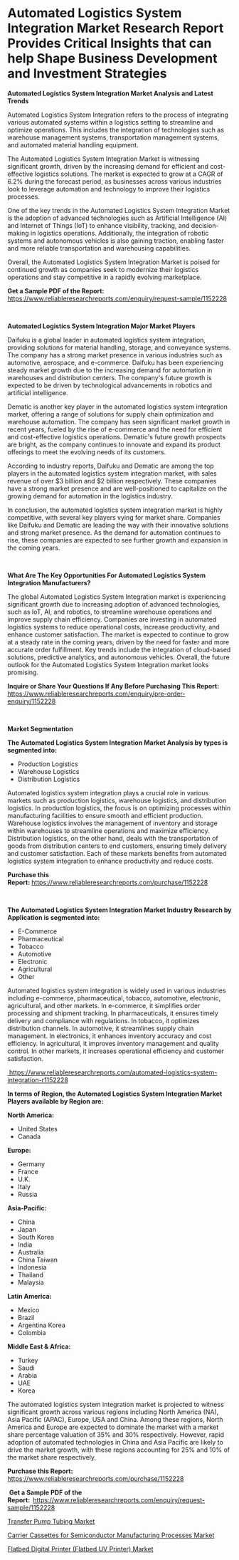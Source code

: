 <p><h1>Automated Logistics System Integration Market Research Report Provides Critical Insights that can help Shape Business Development and Investment Strategies</h1></p><p><strong>Automated Logistics System Integration Market Analysis and Latest Trends</strong></p>
<p><p>Automated Logistics System Integration refers to the process of integrating various automated systems within a logistics setting to streamline and optimize operations. This includes the integration of technologies such as warehouse management systems, transportation management systems, and automated material handling equipment.</p><p>The Automated Logistics System Integration Market is witnessing significant growth, driven by the increasing demand for efficient and cost-effective logistics solutions. The market is expected to grow at a CAGR of 6.2% during the forecast period, as businesses across various industries look to leverage automation and technology to improve their logistics processes.</p><p>One of the key trends in the Automated Logistics System Integration Market is the adoption of advanced technologies such as Artificial Intelligence (AI) and Internet of Things (IoT) to enhance visibility, tracking, and decision-making in logistics operations. Additionally, the integration of robotic systems and autonomous vehicles is also gaining traction, enabling faster and more reliable transportation and warehousing capabilities.</p><p>Overall, the Automated Logistics System Integration Market is poised for continued growth as companies seek to modernize their logistics operations and stay competitive in a rapidly evolving marketplace.</p></p>
<p><strong>Get a Sample PDF of the Report:&nbsp;</strong> <a href="https://www.reliableresearchreports.com/enquiry/request-sample/1152228">https://www.reliableresearchreports.com/enquiry/request-sample/1152228</a></p>
<p>&nbsp;</p>
<p><strong>Automated Logistics System Integration Major Market Players</strong></p>
<p><p>Daifuku is a global leader in automated logistics system integration, providing solutions for material handling, storage, and conveyance systems. The company has a strong market presence in various industries such as automotive, aerospace, and e-commerce. Daifuku has been experiencing steady market growth due to the increasing demand for automation in warehouses and distribution centers. The company's future growth is expected to be driven by technological advancements in robotics and artificial intelligence.</p><p>Dematic is another key player in the automated logistics system integration market, offering a range of solutions for supply chain optimization and warehouse automation. The company has seen significant market growth in recent years, fueled by the rise of e-commerce and the need for efficient and cost-effective logistics operations. Dematic's future growth prospects are bright, as the company continues to innovate and expand its product offerings to meet the evolving needs of its customers.</p><p>According to industry reports, Daifuku and Dematic are among the top players in the automated logistics system integration market, with sales revenue of over $3 billion and $2 billion respectively. These companies have a strong market presence and are well-positioned to capitalize on the growing demand for automation in the logistics industry.</p><p>In conclusion, the automated logistics system integration market is highly competitive, with several key players vying for market share. Companies like Daifuku and Dematic are leading the way with their innovative solutions and strong market presence. As the demand for automation continues to rise, these companies are expected to see further growth and expansion in the coming years.</p></p>
<p>&nbsp;</p>
<p><strong>What Are The Key Opportunities For Automated Logistics System Integration Manufacturers?</strong></p>
<p><p>The global Automated Logistics System Integration market is experiencing significant growth due to increasing adoption of advanced technologies, such as IoT, AI, and robotics, to streamline warehouse operations and improve supply chain efficiency. Companies are investing in automated logistics systems to reduce operational costs, increase productivity, and enhance customer satisfaction. The market is expected to continue to grow at a steady rate in the coming years, driven by the need for faster and more accurate order fulfillment. Key trends include the integration of cloud-based solutions, predictive analytics, and autonomous vehicles. Overall, the future outlook for the Automated Logistics System Integration market looks promising.</p></p>
<p><strong>Inquire or Share Your Questions If Any Before Purchasing This Report:</strong> <a href="https://www.reliableresearchreports.com/enquiry/pre-order-enquiry/1152228">https://www.reliableresearchreports.com/enquiry/pre-order-enquiry/1152228</a></p>
<p>&nbsp;</p>
<p><strong>Market Segmentation</strong></p>
<p><strong>The Automated Logistics System Integration Market Analysis by types is segmented into:</strong></p>
<p><ul><li>Production Logistics</li><li>Warehouse Logistics</li><li>Distribution Logistics</li></ul></p>
<p><p>Automated logistics system integration plays a crucial role in various markets such as production logistics, warehouse logistics, and distribution logistics. In production logistics, the focus is on optimizing processes within manufacturing facilities to ensure smooth and efficient production. Warehouse logistics involves the management of inventory and storage within warehouses to streamline operations and maximize efficiency. Distribution logistics, on the other hand, deals with the transportation of goods from distribution centers to end customers, ensuring timely delivery and customer satisfaction. Each of these markets benefits from automated logistics system integration to enhance productivity and reduce costs.</p></p>
<p><strong>Purchase this Report:&nbsp;</strong><a href="https://www.reliableresearchreports.com/purchase/1152228">https://www.reliableresearchreports.com/purchase/1152228</a></p>
<p>&nbsp;</p>
<p><strong>The Automated Logistics System Integration Market Industry Research by Application is segmented into:</strong></p>
<p><ul><li>E-Commerce</li><li>Pharmaceutical</li><li>Tobacco</li><li>Automotive</li><li>Electronic</li><li>Agricultural</li><li>Other</li></ul></p>
<p><p>Automated logistics system integration is widely used in various industries including e-commerce, pharmaceutical, tobacco, automotive, electronic, agricultural, and other markets. In e-commerce, it simplifies order processing and shipment tracking. In pharmaceuticals, it ensures timely delivery and compliance with regulations. In tobacco, it optimizes distribution channels. In automotive, it streamlines supply chain management. In electronics, it enhances inventory accuracy and cost efficiency. In agricultural, it improves inventory management and quality control. In other markets, it increases operational efficiency and customer satisfaction.</p></p>
<p><a href="https://www.reliableresearchreports.com/automated-logistics-system-integration-r1152228">&nbsp;https://www.reliableresearchreports.com/automated-logistics-system-integration-r1152228</a></p>
<p><strong>In terms of Region, the Automated Logistics System Integration Market Players available by Region are:</strong></p>
<p>
    <p> <strong> North America: </strong>
        <ul>
            <li>United States</li>
            <li>Canada</li>
        </ul>
        </p> 
    <p> <strong> Europe: </strong>
        <ul>
            <li>Germany</li>
            <li>France</li>
            <li>U.K.</li>
            <li>Italy</li>
            <li>Russia</li>
        </ul>
        </p> 
    <p> <strong> Asia-Pacific: </strong>
        <ul>
            <li>China</li>
            <li>Japan</li>
            <li>South Korea</li>
            <li>India</li>
            <li>Australia</li>
            <li>China Taiwan</li>
            <li>Indonesia</li>
            <li>Thailand</li>
            <li>Malaysia</li>
        </ul>
        </p> 
    <p> <strong> Latin America: </strong>
        <ul>
            <li>Mexico</li>
            <li>Brazil</li>
            <li>Argentina Korea</li>
            <li>Colombia</li>
        </ul>
        </p> 
    <p> <strong> Middle East & Africa: </strong>
        <ul>
            <li>Turkey</li>
            <li>Saudi</li>
            <li>Arabia</li>
            <li>UAE</li>
            <li>Korea</li>
        </ul>
    </p>
    </p>
<p><p>The automated logistics system integration market is projected to witness significant growth across various regions including North America (NA), Asia Pacific (APAC), Europe, USA and China. Among these regions, North America and Europe are expected to dominate the market with a market share percentage valuation of 35% and 30% respectively. However, rapid adoption of automated technologies in China and Asia Pacific are likely to drive the market growth, with these regions accounting for 25% and 10% of the market share respectively.</p></p>
<p><strong>Purchase this Report: </strong><a href="https://www.reliableresearchreports.com/purchase/1152228">https://www.reliableresearchreports.com/purchase/1152228</a></p>
<p>&nbsp;<strong>Get a Sample PDF of the Report:&nbsp;&nbsp;</strong><a href="https://www.reliableresearchreports.com/enquiry/request-sample/1152228">https://www.reliableresearchreports.com/enquiry/request-sample/1152228</a></p>
<p><strong></strong></p>
<p><p><a href="https://www.linkedin.com/pulse/transfer-pump-tubing-market-competitive-analysis-trends-forecast-zp6ic?trackingId=uHHqjBqDs6UNlSmnNldprg%3D%3D">Transfer Pump Tubing Market</a></p><p><a href="https://www.linkedin.com/pulse/carrier-cassettes-semiconductor-manufacturing-processes-3tyde?trackingId=GQ%2Bvf2gfe%2FI0mrfvquOLBw%3D%3D">Carrier Cassettes for Semiconductor Manufacturing Processes Market</a></p><p><a href="https://www.linkedin.com/pulse/flatbed-digital-printer-uv-market-share-evolution-growth-trends-cna4e?trackingId=HHzRoONpsbWzBNaAH05h3Q%3D%3D">Flatbed Digital Printer (Flatbed UV Printer) Market</a></p></p>